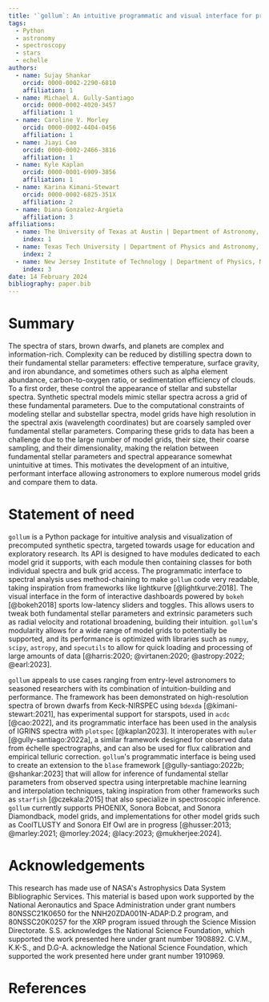 ```yaml
---
title: '`gollum`: An intuitive programmatic and visual interface for precomputed synthetic spectral model grids'
tags:
  - Python
  - astronomy
  - spectroscopy
  - stars
  - echelle
authors:
  - name: Sujay Shankar
    orcid: 0000-0002-2290-6810
    affiliation: 1
  - name: Michael A. Gully-Santiago
    orcid: 0000-0002-4020-3457
    affiliation: 1
  - name: Caroline V. Morley
    orcid: 0000-0002-4404-0456
    affiliation: 1
  - name: Jiayi Cao
    orcid: 0000-0002-2466-3816
    affiliation: 1
  - name: Kyle Kaplan
    orcid: 0000-0001-6909-3856
    affiliation: 1
  - name: Karina Kimani-Stewart
    orcid: 0000-0002-6825-351X
    affiliation: 2
  - name: Diana Gonzalez-Argúeta
    affiliation: 3
affiliations:
  - name: The University of Texas at Austin | Department of Astronomy, Austin, TX, USA
    index: 1
  - name: Texas Tech University | Department of Physics and Astronomy, Lubbock, TX, USA
    index: 2
  - name: New Jersey Institute of Technology | Department of Physics, Newark, NJ, USA
    index: 3
date: 14 February 2024
bibliography: paper.bib
---
```


# Summary

The spectra of stars, brown dwarfs, and planets are complex and information-rich. Complexity can be reduced by distilling spectra down to their fundamental stellar parameters: effective temperature, surface gravity, and iron abundance, and sometimes others such as alpha element abundance, carbon-to-oxygen ratio,  or sedimentation efficiency of clouds. To a first order, these control the appearance of stellar and substellar spectra. Synthetic spectral models mimic stellar spectra across a grid of these fundamental parameters. Due to the computational constraints of modeling stellar and substellar spectra, model grids have high resolution in the spectral axis (wavelength coordinates) but are coarsely sampled over fundamental stellar parameters. Comparing these grids to data has been a challenge due to the large number of model grids, their size, their coarse sampling, and their dimensionality, making the relation between fundamental stellar parameters and spectral appearance somewhat unintuitive at times. This motivates the development of an intuitive, performant interface allowing astronomers to explore numerous model grids and compare them to data.

# Statement of need

`gollum` is a Python package for intuitive analysis and visualization of precomputed synthetic spectra, targeted towards usage for education and exploratory research. Its API is designed to have modules dedicated to each model grid it supports, with each module then containing classes for both individual spectra and bulk grid access. The programmatic interface to spectral analysis uses method-chaining to make `gollum` code very readable, taking inspiration from frameworks like lightkurve [@lightkurve:2018]. The visual interface in the form of interactive dashboards powered by `bokeh` [@bokeh2018] sports low-latency sliders and toggles. This allows users to tweak both fundamental stellar parameters and extrinsic parameters such as radial velocity and rotational broadening, building their intuition. `gollum`'s modularity allows for a wide range of model grids to potentially be supported, and its performance is optimized with libraries such as `numpy`, `scipy`, `astropy`, and `specutils` to allow for quick loading and processing of large amounts of data [@harris:2020; @virtanen:2020; @astropy:2022; @earl:2023].

`gollum` appeals to use cases ranging from entry-level astronomers to seasoned researchers with its combination of intuition-building and performance. The framework has been demonstrated on high-resolution spectra of brown dwarfs from Keck-NIRSPEC using `bdexda` [@kimani-stewart:2021], has experimental support for starspots, used in `acdc` [@cao:2022], and its programmatic interface has been used in the analysis of IGRINS spectra with `plotspec` [@kaplan2023]. It interoperates with `muler` [@gully-santiago:2022a], a similar framework designed for observed data from échelle spectrographs, and can also be used for flux calibration and empirical telluric correction. `gollum`'s programmatic interface is being used to create an extension to the `blase` framework [@gully-santiago:2022b; @shankar:2023] that will allow for inference of fundamental stellar parameters from observed spectra using interpretable machine learning and interpolation techniques, taking inspiration from other frameworks such as `starfish` [@czekala:2015] that also specialize in spectroscopic inference. `gollum` currently supports PHOENIX, Sonora Bobcat, and Sonora Diamondback, model grids, and implementations for other model grids such as CoolTLUSTY and Sonora Elf Owl are in progress [@husser:2013; @marley:2021; @morley:2024; @lacy:2023; @mukherjee:2024].

# Acknowledgements

This research has made use of NASA's Astrophysics Data System Bibliographic Services. This material is based upon work supported by the National Aeronautics and Space Administration under grant numbers 80NSSC21K0650 for the NNH20ZDA001N-ADAP:D.2 program,
and 80NSSC20K0257 for the XRP program issued through the Science Mission Directorate. S.S. acknowledges the National Science Foundation, which supported the work presented here under grant number 1908892. C.V.M., K.K-S., and D.G-A. acknowledge the National Science Foundation, which supported the work presented here under grant number 1910969.

# References
